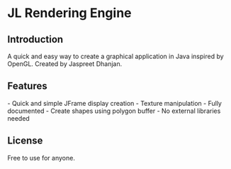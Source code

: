 # JL Rendering Engine

<h2>Introduction</h2>
A quick and easy way to create a graphical application in Java inspired by OpenGL. Created by Jaspreet Dhanjan.

<h2>Features</h2>
- Quick and simple JFrame display creation
- Texture manipulation
- Fully documented
- Create shapes using polygon buffer
- No external libraries needed

<h2>License</h2>
Free to use for anyone.
